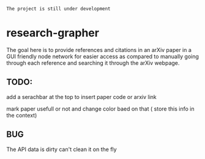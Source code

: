 `The project is still under development`

# research-grapher

The goal here is to provide references and citations in an arXiv paper in a GUI friendly node network for easier access as compared to manually going through each reference and searching it through the arXiv webpage.

## TODO:

add a serachbar at the top to insert paper code or arxiv link

mark paper usefull or not and change color baed on that ( store this info in the context)

## BUG

The API data is dirty can't clean it on the fly
